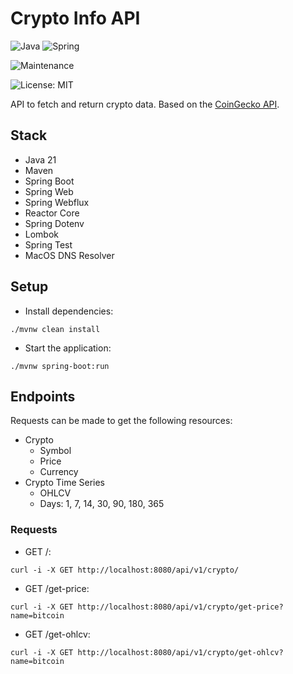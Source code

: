 # Crypto Info API

![Java](https://img.shields.io/badge/java-%23ED8B00.svg?style=for-the-badge&logo=openjdk&logoColor=white) ![Spring](https://img.shields.io/badge/spring-%236DB33F.svg?style=for-the-badge&logo=spring&logoColor=white)

![Maintenance](https://img.shields.io/badge/Maintained%3F-yes-green.svg)

![License: MIT](https://img.shields.io/badge/License-MIT-yellow.svg)

API to fetch and return crypto data. Based on the [CoinGecko API](https://www.coingecko.com).

## Stack

- Java 21
- Maven
- Spring Boot
- Spring Web
- Spring Webflux
- Reactor Core
- Spring Dotenv
- Lombok
- Spring Test
- MacOS DNS Resolver

## Setup

- Install dependencies:
```
./mvnw clean install
```
- Start the application:
```
./mvnw spring-boot:run
```

## Endpoints

Requests can be made to get the following resources:

- Crypto
    - Symbol
    - Price
    - Currency
- Crypto Time Series
    - OHLCV
    - Days: 1, 7, 14, 30, 90, 180, 365

### Requests

- GET /:
```
curl -i -X GET http://localhost:8080/api/v1/crypto/
```

- GET /get-price:
```
curl -i -X GET http://localhost:8080/api/v1/crypto/get-price?name=bitcoin
```

- GET /get-ohlcv:
```
curl -i -X GET http://localhost:8080/api/v1/crypto/get-ohlcv?name=bitcoin
```
